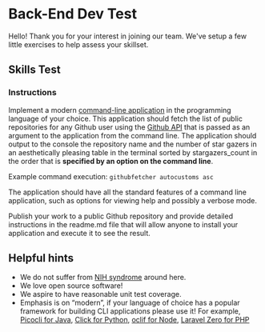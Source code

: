 # Back-End Dev Test

Hello! Thank you for your interest in joining our team. We've setup a few little exercises to help assess your skillset.

## Skills Test

### Instructions
Implement a modern [command-line application](https://learn.co/lessons/intro-to-cli-applications) in the programming language of your choice. This application should fetch the list of public repositories for any Github user using the [Github API](https://developer.github.com/v3/) that is passed as an argument to the application from the command line. The application should output to the console the repository name and the number of star gazers in an aesthetically pleasing table in the terminal sorted by stargazers_count in the order that is **specified by an option on the command line**.

Example command execution:
```githubfetcher autocustoms asc```

The application should have all the standard features of a command line application, such as options for viewing help and possibly a verbose mode.

Publish your work to a public Github repository and provide detailed instructions in the readme.md file that will allow anyone to install your application and execute it to see the result.

## Helpful hints
- We do not suffer from [NIH syndrome](https://en.wikipedia.org/wiki/Not_invented_here) around here.
- We love open source software!
- We aspire to have reasonable unit test coverage.
- Emphasis is on “modern”, if your language of choice has a popular framework for building CLI applications please use it! For example, [Picocli for Java](https://picocli.info/), [Click for Python](https://github.com/pallets/click), [oclif for Node](https://github.com/oclif/oclif), [Laravel Zero for PHP](https://github.com/laravel-zero/laravel-zero)
